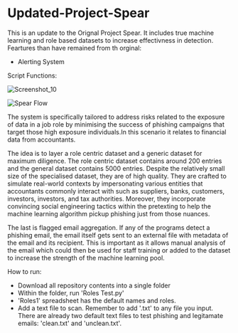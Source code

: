 # Updated-Project-Spear

This is an update to the Orignal Project Spear. It includes true machine learning and role based datasets to increase effectivness in detection. 
Feartures than have remained from th orginal:
- Alerting System

Script Functions:



![Screenshot_10](https://github.com/Abdurr224/Updated-Project-Spear/assets/166424757/7e83c00c-1fae-42a4-b470-cb459ec9a0f6)



![Spear Flow](https://github.com/Abdurr224/Updated-Project-Spear/assets/166424757/0327753f-0e42-44e1-a606-07c262f51716)





The system is specifically tailored to address risks related to the exposure of data in a job role by minimising the success of phishing campaigns that target those high exposure individuals.In this scenario it relates to financial data from accountants. 
 

The idea is to layer a role centric dataset and a generic dataset for maximum diligence. The role centric dataset contains around 200 entries and the general dataset contains 5000 entries. Despite the relatively small size of the specialised dataset, they are of high quality. They are crafted to simulate real-world contexts by impersonating various entities that accountants commonly interact with such as suppliers, banks, customers, investors, investors, and tax authorities. Moreover, they incorporate convincing social engineering tactics within the pretexting to help the 
machine learning algorithm pickup phishing just from those nuances.

The last is flagged email aggregation. If any of the programs detect a phishing email, the email itself gets sent to an external file with metadata of the email and its recipient. This is important as it allows manual analysis of the email which could then be used for staff training or added to the dataset to increase the strength of the machine learning pool.

How to run:
- Download all repository contents into a single folder
-  Within the folder, run 'Roles Test.py'
-  'Roles1' spreadsheet has the default names and roles. 
-  Add a text file to scan. Remember to add '.txt' to any file you input. There are already two default text files to test phishing and legitamate emails: 'clean.txt' and 'unclean.txt'. 








